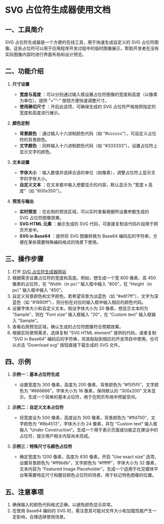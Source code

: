# SVG 占位符生成器使用文档

## 一、工具简介

SVG 占位符生成器是一个方便的在线工具，用于快速生成自定义的 SVG 占位符图像。这些占位符可以用于应用程序开发过程中的临时图像展示，帮助开发者在没有实际图像内容时进行界面布局和设计预览。

## 二、功能介绍

  1. **尺寸设置**

     * **宽度与高度** ：可以分别通过输入框设置占位符图像的宽度和高度（以像素为单位），提供 “+”“-” 按钮方便快速调整尺寸。
     * **使用确切尺寸** ：开启此选项，可确保生成的 SVG 占位符严格按照指定的宽度和高度进行展示。

  2. **颜色定制**

     * **背景颜色** ：通过输入十六进制颜色代码（如 “#cccccc”），可自定义占位符的背景颜色。
     * **文字颜色** ：同样输入十六进制颜色代码（如 “#333333”），设置占位符上显示文字的颜色。

  3. **文本设置**

     * **字体大小** ：输入数值并选择合适的单位（如像素），调整占位符上显示文字的字体大小。
     * **自定义文本** ：在文本框中输入想要显示的内容，默认显示为 “宽度 x 高度”（如 “600x350”）。

  4. **预览与输出**

     * **实时预览** ：在右侧的预览区域，可以实时查看根据所设置参数生成的 SVG 占位符图像效果。
     * **SVG HTML 元素** ：展示生成的 SVG 代码，可直接复制该代码片段用于网页开发中。
     * **SVG in Base64** ：提供将 SVG 图像转换为 Base64 编码后的字符串，方便在某些需要特殊编码格式的场景下使用。

## 三、操作步骤

  1. 打开 [SVG 占位符生成器网站](https://it-tools.tech/svg-placeholder-generator)
  2. 根据需求设置占位符的宽度和高度。例如，想生成一个宽 800 像素、高 450 像素的占位符，在 “Width（in px）” 输入框中输入 “800”，在 “Height（in px）” 输入框中输入 “450”。
  3. 自定义背景颜色和文字颜色。若希望背景为淡蓝色（如 “#e6f7ff”），文字为深蓝色（如 “#1890ff”），则分别在对应的输入框中输入相应的颜色代码。
  4. 设置字体大小和自定义文本。假设字体大小为 20 像素，想显示文本的为 “Sample”，则在 “Font size” 输入框输入 “20”，在 “Custom text” 输入框输入 “Sample”。
  5. 查看右侧预览区域，确认生成的占位符图像符合预期效果。
  6. 根据实际使用需求，选择复制 “SVG HTML element” 提供的代码，或者复制 “SVG in Base64” 编码后的字符串，将其粘贴到相应的开发项目中使用。也可以点击 “Download svg” 按钮直接下载生成的 SVG 文件。

## 四、示例

  1. **示例一：基本占位符生成**

     * 设置宽度为 300 像素，高度为 200 像素，背景颜色为 “#f5f5f5”，文字颜色为 “#666666”，字体大小为 16 像素，保持默认的 “300x200” 文本显示。生成一个简单的基本占位符，用于在网页布局中预留空间。

  2. **示例二：自定义文本占位符**

     * 将宽度设为 500 像素，高度设为 300 像素，背景颜色为 “#ffd700”，文字颜色为 “#8b4513”，字体大小为 24 像素，并在 “Custom text” 输入框输入 “Under Construction”。生成一个用于表示页面或功能正在建设中的占位符，提示用户相关内容尚未完成。

  3. **示例三：特殊尺寸与颜色占位符**

     * 确定宽度为 1200 像素，高度为 630 像素，开启 “Use exact size” 选项，设置背景颜色为 “#ff6b6b”，文字颜色为 “#ffffff”，字体大小为 32 像素，文本内容为 “Featured Image Placeholder”。生成一个适用于社交媒体平台等需要特定尺寸和醒目颜色占位符的场景，用于标记特色图像的位置。

## 五、注意事项

  1. 确保输入的颜色代码格式正确，以避免颜色显示异常。
  2. 在使用 Base64 编码的 SVG 时，需注意其可能对文件大小和加载性能产生一定影响，合理选择使用场景。
